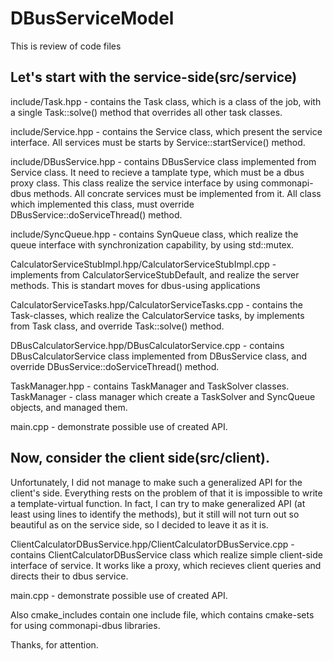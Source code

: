 # DBusServiceModel
This is review of code files


Let's start with the service-side(src/service)
----------------------------------------------------------------------------------
include/Task.hpp - contains the Task class, which is a class of the job,
with a single Task::solve() method that overrides all other task classes.

include/Service.hpp - contains the Service class, which present the service 
interface. All services must be starts by Service::startService() method.

include/DBusService.hpp - contains DBusService class implemented from Service 
class. It need to recieve a tamplate type, which must be a dbus proxy class. 
This class realize the service interface by using commonapi-dbus methods. 
All concrate services must be implemented from it. All class which 
implemented this class, must override DBusService::doServiceThread() method.

include/SyncQueue.hpp - contains SynQueue class, which realize the queue 
interface with synchronization capability, by using std::mutex.


CalculatorServiceStubImpl.hpp/CalculatorServiceStubImpl.cpp - implements from 
CalculatorServiceStubDefault, and realize the server methods. This is standart moves 
for dbus-using applications

CalculatorServiceTasks.hpp/CalculatorServiceTasks.cpp - contains the Task-classes, 
which realize the CalculatorService tasks, by implements from Task class, 
and override Task::solve() method.

DBusCalculatorService.hpp/DBusCalculatorService.cpp - contains DBusCalculatorService 
class implemented from DBusService class, and override DBusService::doServiceThread() method.

TaskManager.hpp - contains TaskManager and TaskSolver classes. TaskManager - 
class manager which create a TaskSolver and SyncQueue objects, and managed them.


main.cpp - demonstrate possible use of created API.


Now, consider the client side(src/client).
-------------------------------------------------------------------------------------
Unfortunately, I did not manage to 
make such a generalized API for the client's side. Everything rests on the problem 
of that it is impossible to write a template-virtual function. In fact, I can try to make 
generalized API (at least using lines to identify the methods), but it 
still will not turn out so beautiful as on the service side, so I decided to leave it as it is.


ClientCalculatorDBusService.hpp/ClientCalculatorDBusService.cpp - 
contains ClientCalculatorDBusService class which realize simple client-side interface of service.
It works like a proxy, which recieves client queries and directs their to dbus service.

main.cpp - demonstrate possible use of created API.



Also cmake_includes contain one include file, which contains cmake-sets for using commonapi-dbus libraries.


Thanks, for attention.
